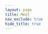 ```yaml
---
layout: page
title: Meet
nav_exclude: true
hide_title: true
---
```


<!-- Calendly inline widget begin -->
<div class="calendly-inline-widget" data-url="https://calendly.com/joelniklaus/20min" style="min-width:320px;height:900px;"></div>
<script type="text/javascript" src="https://assets.calendly.com/assets/external/widget.js" async></script>
<!-- Calendly inline widget end -->

